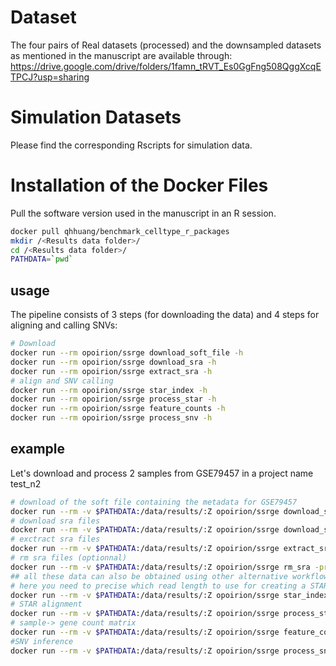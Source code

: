 # Dataset
The four pairs of Real datasets (processed) and the downsampled datasets as mentioned in the manuscript are available through: https://drive.google.com/drive/folders/1famn_tRVT_Es0GgFng508QggXcqETPCJ?usp=sharing
# Simulation Datasets
Please find the corresponding Rscripts for simulation data.
# Installation of the Docker Files
Pull the software version used in the manuscript in an R session.
```bash
docker pull qhhuang/benchmark_celltype_r_packages
mkdir /<Results data folder>/
cd /<Results data folder>/
PATHDATA=`pwd`
```
## usage

The pipeline consists of 3 steps (for downloading the data) and 4 steps for aligning and calling SNVs:

```bash
# Download
docker run --rm opoirion/ssrge download_soft_file -h
docker run --rm opoirion/ssrge download_sra -h
docker run --rm opoirion/ssrge extract_sra -h
# align and SNV calling
docker run --rm opoirion/ssrge star_index -h
docker run --rm opoirion/ssrge process_star -h
docker run --rm opoirion/ssrge feature_counts -h
docker run --rm opoirion/ssrge process_snv -h

```

## example

Let's download and process 2 samples from GSE79457 in a project name test_n2

```bash
# download of the soft file containing the metadata for GSE79457
docker run --rm -v $PATHDATA:/data/results/:Z opoirion/ssrge download_soft_file -project_name test_n2 -soft_id GSE79457
# download sra files
docker run --rm -v $PATHDATA:/data/results/:Z opoirion/ssrge download_sra -project_name test_n2 -max_nb_samples 2
# exctract sra files
docker run --rm -v $PATHDATA:/data/results/:Z opoirion/ssrge extract_sra -project_name test_n2
# rm sra files (optionnal)
docker run --rm -v $PATHDATA:/data/results/:Z opoirion/ssrge rm_sra -project_name test_n2
## all these data can also be obtained using other alternative workflows
# here you need to precise which read length to use for creating a STAR index and which ref organism (MOUSE/HUMAN)
docker run --rm -v $PATHDATA:/data/results/:Z opoirion/ssrge star_index -project_name test_n2 -read_length 100 -cell_type HUMAN
# STAR alignment
docker run --rm -v $PATHDATA:/data/results/:Z opoirion/ssrge process_star -project_name test_n2 -read_length 100 -cell_type HUMAN
# sample-> gene count matrix
docker run --rm -v $PATHDATA:/data/results/:Z opoirion/ssrge feature_counts -project_name test_n2
#SNV inference
docker run --rm -v $PATHDATA:/data/results/:Z opoirion/ssrge process_snv -project_name test_n2 -cell_type HUMAN
```
